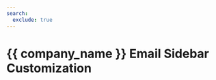 ```yaml
---
search:
  exclude: true
---
```


# {{ company_name }} Email Sidebar Customization

<script>
document.location.href="../Customization-Settings-Explained/";
</script>
